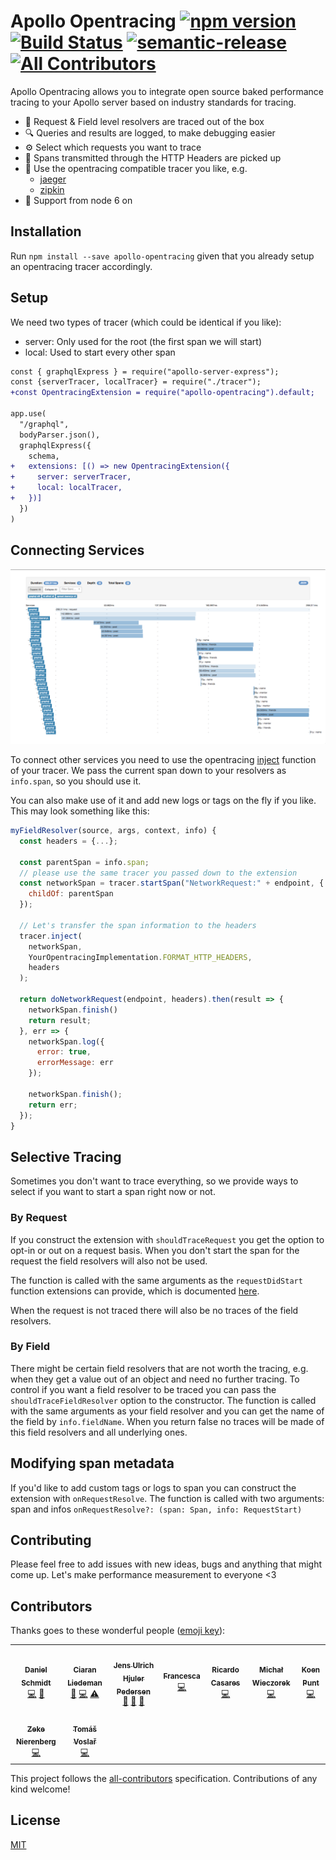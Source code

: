 # Apollo Opentracing [![npm version](https://badge.fury.io/js/apollo-opentracing.svg)](https://badge.fury.io/js/apollo-opentracing) [![Build Status](https://travis-ci.com/DanielMSchmidt/apollo-opentracing.svg?branch=master)](https://travis-ci.com/DanielMSchmidt/apollo-opentracing) [![semantic-release](https://img.shields.io/badge/%20%20%F0%9F%93%A6%F0%9F%9A%80-semantic--release-e10079.svg)](https://github.com/semantic-release/semantic-release) [![All Contributors](https://img.shields.io/badge/all_contributors-4-orange.svg?style=flat-square)](#contributors)

Apollo Opentracing allows you to integrate open source baked performance tracing to your Apollo server based on industry standards for tracing.

- 🚀 Request & Field level resolvers are traced out of the box
- 🔍 Queries and results are logged, to make debugging easier
- ⚙️ Select which requests you want to trace
- 🔗 Spans transmitted through the HTTP Headers are picked up
- 🔧 Use the opentracing compatible tracer you like, e.g.
  - [jaeger](https://www.jaegertracing.io/)
  - [zipkin](https://github.com/DanielMSchmidt/zipkin-javascript-opentracing)
- 🦖 Support from node 6 on

## Installation

Run `npm install --save apollo-opentracing` given that you already setup an opentracing tracer accordingly.

## Setup

We need two types of tracer (which could be identical if you like):

- server: Only used for the root (the first span we will start)
- local: Used to start every other span

```diff
const { graphqlExpress } = require("apollo-server-express");
const {serverTracer, localTracer} = require("./tracer");
+const OpentracingExtension = require("apollo-opentracing").default;

app.use(
  "/graphql",
  bodyParser.json(),
  graphqlExpress({
    schema,
+   extensions: [() => new OpentracingExtension({
+     server: serverTracer,
+     local: localTracer,
+   })]
  })
)
```

## Connecting Services

![example image](demo.png)

To connect other services you need to use the opentracing [inject](http://opentracing.io/documentation/pages/api/cross-process-tracing.html) function of your tracer.
We pass the current span down to your resolvers as `info.span`, so you should use it.

You can also make use of it and add new logs or tags on the fly if you like.
This may look something like this:

```js
myFieldResolver(source, args, context, info) {
  const headers = {...};

  const parentSpan = info.span;
  // please use the same tracer you passed down to the extension
  const networkSpan = tracer.startSpan("NetworkRequest:" + endpoint, {
    childOf: parentSpan
  });

  // Let's transfer the span information to the headers
  tracer.inject(
    networkSpan,
    YourOpentracingImplementation.FORMAT_HTTP_HEADERS,
    headers
  );

  return doNetworkRequest(endpoint, headers).then(result => {
    networkSpan.finish()
    return result;
  }, err => {
    networkSpan.log({
      error: true,
      errorMessage: err
    });

    networkSpan.finish();
    return err;
  });
}
```

## Selective Tracing

Sometimes you don't want to trace everything, so we provide ways to select if you want to start a span right now or not.

### By Request

If you construct the extension with `shouldTraceRequest` you get the option to opt-in or out on a request basis.
When you don't start the span for the request the field resolvers will also not be used.

The function is called with the same arguments as the `requestDidStart` function extensions can provide, which is documented [here](https://github.com/apollographql/apollo-server/blob/master/packages/graphql-extensions/src/index.ts#L35).

When the request is not traced there will also be no traces of the field resolvers.

### By Field

There might be certain field resolvers that are not worth the tracing, e.g. when they get a value out of an object and need no further tracing. To control if you want a field resolver to be traced you can pass the `shouldTraceFieldResolver` option to the constructor. The function is called with the same arguments as your field resolver and you can get the name of the field by `info.fieldName`. When you return false no traces will be made of this field resolvers and all underlying ones.

## Modifying span metadata

If you'd like to add custom tags or logs to span you can construct the extension with `onRequestResolve`. The function is called with two arguments: span and infos `onRequestResolve?: (span: Span, info: RequestStart)`

## Contributing

Please feel free to add issues with new ideas, bugs and anything that might come up.
Let's make performance measurement to everyone <3

## Contributors

Thanks goes to these wonderful people ([emoji key](https://github.com/kentcdodds/all-contributors#emoji-key)):

<!-- ALL-CONTRIBUTORS-LIST:START - Do not remove or modify this section -->
<!-- prettier-ignore-start -->
<!-- markdownlint-disable -->
<table>
  <tr>
    <td align="center"><a href="http://danielmschmidt.de/"><img src="https://avatars2.githubusercontent.com/u/1337046?v=4" width="100px;" alt=""/><br /><sub><b>Daniel Schmidt</b></sub></a><br /><a href="https://github.com/DanielMSchmidt/apollo-opentracing/commits?author=DanielMSchmidt" title="Code">💻</a> <a href="#ideas-DanielMSchmidt" title="Ideas, Planning, & Feedback">🤔</a></td>
    <td align="center"><a href="https://github.com/cliedeman"><img src="https://avatars2.githubusercontent.com/u/3578740?v=4" width="100px;" alt=""/><br /><sub><b>Ciaran Liedeman</b></sub></a><br /><a href="https://github.com/DanielMSchmidt/apollo-opentracing/issues?q=author%3Acliedeman" title="Bug reports">🐛</a> <a href="https://github.com/DanielMSchmidt/apollo-opentracing/commits?author=cliedeman" title="Code">💻</a> <a href="https://github.com/DanielMSchmidt/apollo-opentracing/commits?author=cliedeman" title="Tests">⚠️</a></td>
    <td align="center"><a href="http://juhp.net"><img src="https://avatars3.githubusercontent.com/u/453031?v=4" width="100px;" alt=""/><br /><sub><b>Jens Ulrich Hjuler Pedersen</b></sub></a><br /><a href="https://github.com/DanielMSchmidt/apollo-opentracing/issues?q=author%3AMultiply" title="Bug reports">🐛</a> <a href="#ideas-Multiply" title="Ideas, Planning, & Feedback">🤔</a> <a href="https://github.com/DanielMSchmidt/apollo-opentracing/pulls?q=is%3Apr+reviewed-by%3AMultiply" title="Reviewed Pull Requests">👀</a></td>
    <td align="center"><a href="https://github.com/frances3006"><img src="https://avatars0.githubusercontent.com/u/9115596?v=4" width="100px;" alt=""/><br /><sub><b>Francesca</b></sub></a><br /><a href="https://github.com/DanielMSchmidt/apollo-opentracing/commits?author=frances3006" title="Code">💻</a></td>
    <td align="center"><a href="https://analogic.al"><img src="https://avatars2.githubusercontent.com/u/84963?v=4" width="100px;" alt=""/><br /><sub><b>Ricardo Casares</b></sub></a><br /><a href="https://github.com/DanielMSchmidt/apollo-opentracing/commits?author=ricardocasares" title="Code">💻</a></td>
    <td align="center"><a href="https://keybase.io/mwieczorek"><img src="https://avatars2.githubusercontent.com/u/7051680?v=4" width="100px;" alt=""/><br /><sub><b>Michał Wieczorek</b></sub></a><br /><a href="https://github.com/DanielMSchmidt/apollo-opentracing/commits?author=mwieczorek" title="Code">💻</a></td>
    <td align="center"><a href="https://koen.pt"><img src="https://avatars2.githubusercontent.com/u/351038?v=4" width="100px;" alt=""/><br /><sub><b>Koen Punt</b></sub></a><br /><a href="https://github.com/DanielMSchmidt/apollo-opentracing/commits?author=koenpunt" title="Code">💻</a></td>
  </tr>
  <tr>
    <td align="center"><a href="https://github.com/zekenie"><img src="https://avatars2.githubusercontent.com/u/962281?v=4" width="100px;" alt=""/><br /><sub><b>Zeke Nierenberg</b></sub></a><br /><a href="https://github.com/DanielMSchmidt/apollo-opentracing/commits?author=zekenie" title="Code">💻</a></td>
    <td align="center"><a href="https://app.sport-buddy.net"><img src="https://avatars3.githubusercontent.com/u/1945040?v=4" width="100px;" alt=""/><br /><sub><b>Tomáš Voslař</b></sub></a><br /><a href="https://github.com/DanielMSchmidt/apollo-opentracing/commits?author=voslartomas" title="Code">💻</a></td>
  </tr>
</table>

<!-- markdownlint-enable -->
<!-- prettier-ignore-end -->
<!-- ALL-CONTRIBUTORS-LIST:END -->

This project follows the [all-contributors](https://github.com/kentcdodds/all-contributors) specification. Contributions of any kind welcome!

## License

[MIT](LICENSE)
